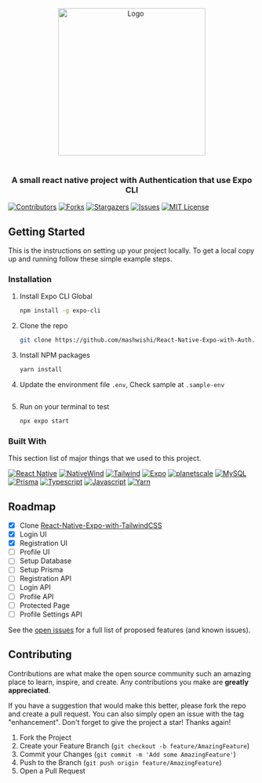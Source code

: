 
<br />
<div align="center">
<br />
  <a href="https://github.com/mashwishi/React-Native-Expo-with-Auth">
    <img src="https://i.imgur.com/BqGt0UV.png" alt="Logo" width="300">
  </a>
<br /><br />
  <h3 align="center"React-Native-Expo-with-Auth</h3>
  <p align="center">
	A small react native project with Authentication that use Expo CLI
  </p>
</div>


[![Contributors][contributors-shield]][contributors-url]
[![Forks][forks-shield]][forks-url]
[![Stargazers][stars-shield]][stars-url]
[![Issues][issues-shield]][issues-url]
[![MIT License][license-shield]][license-url]


<!-- GETTING STARTED -->
## Getting Started

This is the instructions on setting up your project locally.
To get a local copy up and running follow these simple example steps.

### Installation

1. Install Expo CLI Global 
   ```sh
   npm install -g expo-cli
   ```
2. Clone the repo
   ```sh
   git clone https://github.com/mashwishi/React-Native-Expo-with-Auth.git
   ```
3. Install NPM packages 
   ```sh
   yarn install
   ```
4. Update the environment file `.env`, Check sample at `.sample-env`
   ```sh
   
   ```
5. Run on your terminal to test 
   ```sh
   npx expo start
   ```

### Built With

This section list of major things that we used to this project. 

 [![React Native][ReactNative]][ReactNative-url]
 [![NativeWind][NativeWind]][NativeWind-url]
 [![Tailwind][Tailwind]][Tailwind-url]
 [![Expo][Expo]][Expo-url]
 [![planetscale][planetscale]][planetscale-url]
 [![MySQL][MySQL]][MySQL-url]
 [![Prisma][Prisma]][Prisma-url]
 [![Typescript][Typescript]][Typescript-url]
 [![Javascript][Javascript]][Javascript-url]
 [![Yarn][Yarn]][Yarn-url]
 
 <!-- ROADMAP -->
## Roadmap

- [x] Clone [React-Native-Expo-with-TailwindCSS](https://github.com/mashwishi/React-Native-Expo-with-TailwindCSS "React-Native-Expo-with-TailwindCSS") 
- [x] Login UI
- [x] Registration UI
- [ ] Profile UI
- [ ] Setup Database
- [ ] Setup Prisma
- [ ] Registration API
- [ ] Login API
- [ ] Profile API
- [ ] Protected Page
- [ ] Profile Settings API

See the [open issues](https://github.com/mashwishi/kohee/issues) for a full list of proposed features (and known issues).


<!-- CONTRIBUTING -->
## Contributing

Contributions are what make the open source community such an amazing place to learn, inspire, and create. Any contributions you make are **greatly appreciated**.

If you have a suggestion that would make this better, please fork the repo and create a pull request. You can also simply open an issue with the tag "enhancement".
Don't forget to give the project a star! Thanks again!

1. Fork the Project
2. Create your Feature Branch (`git checkout -b feature/AmazingFeature`)
3. Commit your Changes (`git commit -m 'Add some AmazingFeature'`)
4. Push to the Branch (`git push origin feature/AmazingFeature`)
5. Open a Pull Request

<!-- MARKDOWN LINKS & IMAGES -->
<!-- https://www.markdownguide.org/basic-syntax/#reference-style-links -->
[contributors-shield]: https://img.shields.io/github/contributors/mashwishi/React-Native-Expo-with-Auth.svg?style=for-the-badge
[contributors-url]: https://github.com/mashwishi/React-Native-Expo-with-Auth/graphs/contributors
[forks-shield]: https://img.shields.io/github/forks/mashwishi/React-Native-Expo-with-Auth.svg?style=for-the-badge
[forks-url]: https://github.com/mashwishi/React-Native-Expo-with-Auth/network/members
[stars-shield]: https://img.shields.io/github/stars/mashwishi/React-Native-Expo-with-Auth.svg?style=for-the-badge
[stars-url]: https://github.com/mashwishi/React-Native-Expo-with-Auth/stargazers
[issues-shield]: https://img.shields.io/github/issues/mashwishi/React-Native-Expo-with-Auth.svg?style=for-the-badge
[issues-url]: https://github.com/mashwishi/React-Native-Expo-with-Auth/issues
[license-shield]: https://img.shields.io/github/license/mashwishi/React-Native-Expo-with-Auth.svg?style=for-the-badge
[license-url]: https://github.com/mashwishi/React-Native-Expo-with-Auth/blob/main/LICENSE

[ReactNative]: https://img.shields.io/badge/React_Native-20232A?style=for-the-badge&logo=react&logoColor=61DAFB
[ReactNative-url]: https://reactnative.dev/

[NativeWind]: https://img.shields.io/badge/NativeWind-20232A?style=for-the-badge&logo=react&logoColor=61DAFB
[NativeWind-url]: https://www.nativewind.dev/quick-starts/expo

[Tailwind]: https://img.shields.io/badge/Tailwind-0EA5E9?style=for-the-badge&logo=TailwindCSS&logoColor=white
[Tailwind-url]: https://tailwindcss.com/

[Expo]: https://img.shields.io/badge/Expo-FFFFFF?style=for-the-badge&logo=Expo&logoColor=01001F
[Expo-url]: https://expo.io/

[MySQL]: https://img.shields.io/badge/MySQL-F29111?style=for-the-badge&logo=MySQL&logoColor=3E6E93
[MySQL-url]: https://www.mysql.com/

[Prisma]: https://img.shields.io/badge/Prisma-FFFFFF?style=for-the-badge&logo=Prisma&logoColor=01001F
[Prisma-url]: https://www.prisma.io/

[planetscale]: https://img.shields.io/badge/planetscale-01001F?style=for-the-badge&logo=planetscale&logoColor=FFFFFF
[planetscale-url]: https://planetscale.com/

[Typescript]: https://img.shields.io/badge/Typescript-3178C6?style=for-the-badge&logo=Typescript&logoColor=FFFFFF
[Typescript-url]: https://www.typescriptlang.org/

[Javascript]: https://img.shields.io/badge/Javascript-EAD51C?style=for-the-badge&logo=Javascript&logoColor=01001F
[Javascript-url]: https://youtu.be/dQw4w9WgXcQ

[Yarn]: https://img.shields.io/badge/Yarn-2C8EBB?style=for-the-badge&logo=Yarn&logoColor=FFFFFF
[Yarn-url]: https://classic.yarnpkg.com/lang/en/docs/install/



